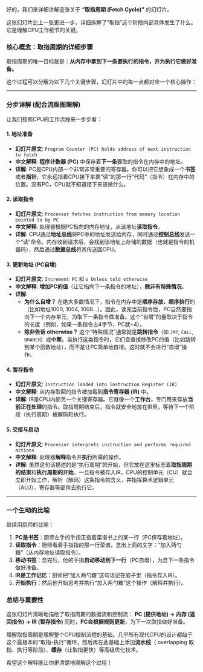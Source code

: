 好的，我们来详细讲解这张关于 **“取指周期 (Fetch Cycle)”** 的幻灯片。

这张幻灯片比上一张更进一步，详细拆解了“取指”这个阶段内部具体发生了什么。它是理解CPU工作细节的关键。

### 核心概念：取指周期的详细步骤

取指周期的唯一目标就是：**从内存中拿到下一条要执行的指令，并为执行它做好准备。**

这个过程可以分解为以下几个关键步骤，幻灯片中的每一点都对应一个核心操作：

---

### 分步详解 (配合流程图理解)

让我们按照CPU的工作流程来一步步看：

#### 1. 地址准备
*   **幻灯片原文**: `Program Counter (PC) holds address of next instruction to fetch`
*   **中文解释**: **程序计数器 (PC)** 中保存着**下一条**要取的指令在内存中的地址。
*   **详解**: PC是CPU内部一个非常非常重要的寄存器。你可以把它想象成一个**书签**或者**指针**，它永远指着CPU接下来要“读”的那一行“代码”（指令）在内存中的位置。没有PC，CPU就不知道接下来该做什么。

#### 2. 读取指令
*   **幻灯片原文**: `Processor fetches instruction from memory location pointed to by PC`
*   **中文解释**: 处理器根据PC指向的内存地址，从该地址**读取指令**。
*   **详解**: CPU通过**地址总线**将PC中的地址发送给内存，同时通过**控制总线**发送一个“读”命令。内存收到请求后，会找到该地址上存储的数据（也就是指令的机器码），然后通过**数据总线**将其传送回CPU。

#### 3. 更新地址 (PC自增)
*   **幻灯片原文**: `Increment PC` 和 `o Unless told otherwise`
*   **中文解释**: **增加PC的值**（让它指向下一条指令的地址），**除非有特殊情况**。
*   **详解**:
    *   **为什么自增？** 在绝大多数情况下，指令在内存中是**顺序存放、顺序执行**的（比如地址1000, 1004, 1008...）。因此，读完当前指令后，PC自然要指向下一个内存单元，为取下一条指令做准备。这个“自增”的量取决于指令的长度（例如，如果一条指令占4字节，PC就+4）。
    *   **除非告诉 otherwise？** 这个“特殊情况”通常就是**跳转指令**（如 `JMP`, `CALL`, `BRANCH`）或**中断**。当执行这类指令时，它们会直接修改PC的值（比如跳转到某个函数地址），而不是让PC简单地自增。这时就不会进行“自增”操作。

#### 4. 暂存指令
*   **幻灯片原文**: `Instruction loaded into Instruction Register (IR)`
*   **中文解释**: 从内存取回的指令被加载到**指令寄存器 (IR)** 中。
*   **详解**: IR是CPU内部另一个关键寄存器。它就像一个**工作台**，专门用来存放**当前正在处理**的指令。取指周期结束后，指令就安全地放在IR里，等待下一个阶段（执行周期）被解码和执行。

#### 5. 交接与启动
*   **幻灯片原文**: `Processor interprets instruction and performs required actions`
*   **中文解释**: 处理器**解释**指令并**执行**所需的操作。
*   **详解**: 虽然这句话描述的是“执行周期”的开始，但它放在这里标志着**取指周期的结束**和**执行周期的开始**。一旦指令被存入IR，CPU的控制单元（CU）就会立即开始工作，解析（解码）这条指令的含义，并指挥算术逻辑单元（ALU）、寄存器等部件去执行它。

---

### 一个生动的比喻

继续用厨师的比喻：
1.  **PC是书签**：厨师左手的手指正指着菜谱书上的某一行（PC保存着地址）。
2.  **读取指令**：厨师看着手指指的那一行菜谱，念出上面的文字：“加入两勺糖”（从内存地址读取指令）。
3.  **移动书签**：念完后，他的手指**自动移动到下一行**（PC自增），为念下一条指令做好准备。
4.  **IR是工作记忆**：厨师把“加入两勺糖”这句话记在脑子里（指令存入IR）。
5.  **开始执行**：然后他开始思考并执行“加入两勺糖”这个操作（解释并执行）。

### 总结与重要性

这张幻灯片清晰地描绘了取指周期的数据流和控制流：
**PC (提供地址) -> 内存 (返回指令) -> IR (暂存指令)**
同时，**PC会根据规则更新**，为下一次取指做好准备。

理解取指周期是理解整个CPU控制流程的基础。几乎所有现代CPU的设计都始于这个最根本的“取指-执行”循环，然后再在此基础上添加**流水线**（ overlapping 取指、执行等阶段）、**缓存**（让取指更快）等高级优化技术。

希望这个解释能让你更清楚地理解这个过程！